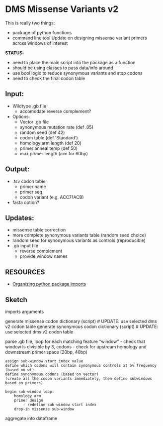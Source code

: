 # DMS Missense Variants v2
This is really two things:
- package of python functions
- command line tool
Update on designing missense variant primers across windows of interest

**STATUS:** 
- need to place the main script into the package as a function
- should be using classes to pass data/info around
- use bool logic to reduce synonymous variants and stop codons
- need to check the final codon table


## Input:
- Wildtype .gb file
    - accomodate reverse complement?
- Options:
    - Vector .gb file
    - synonymous mutation rate (def .05)
    - random seed (def 42)
    - codon table (def 'Standard')
    - homology arm length (def 20)
    - primer anneal temp (def 50)
    - max primer length (aim for 60bp)
    
## Output:
- .tsv codon table
    - primer name
    - primer seq
    - codon variant (e.g. ACC71ACB)
- fasta option?

## Updates:
- missense table correction
- more complete synonymous variants table (random seed choice)
- random seed for synonymous variants as controls (reproducible)
- .gb input file
    - reverse complement
    - provide window names

## RESOURCES
- [Organizing python package imports](https://towardsdatascience.com/whats-init-for-me-d70a312da583)

## Sketch

imports
arguments

generate missense codon dictionary (script) # UPDATE: use selected dms v2 codon table
generate synonymous codon dictionary (script) # UPDATE: use selected dms v2 codon table

parse .gb file, loop for each matching feature "window"
    - check that window is divisible by 3, codons
    - check for upstream homology and downstream primer space (20bp, 40bp)

    assign sub-window start index value
    define which codons will contain synonymous controls at 5% frequency (based on wt)
    define synonymous codons (based on vector)
    (create all the codon variants immediately, then define subwindows based on primers)
    
    begin sub-window loop:
        homology arm
        primer design
            - redefine sub-window start index
        drop-in missense sub-window
        
aggregate into dataframe